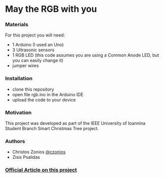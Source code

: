 # May the RGB with you

### Materials
For this project you will need:
  * 1 Arduino (I used an Uno)
  * 3 Ultrasonic sensors
  * 1 RGB LED (this code assumes you are using a Common Anode LED, but you can easily change it)
  * jumper wires

### Installation

  * clone this repository
  * open file rgb.ino in the Arduino IDE
  * upload the code to your device
	
### Motivation

This project was developed as part of the IEEE University of Ioannina Student Branch Smart Christmas Tree project.

### Authors
  * Christos Zonios [@czonios](https://czonios.github.io)
  * Zisis Psalidas

### [Official Article on this project](http://ieeesb.uoi.gr/?p=2301) 
